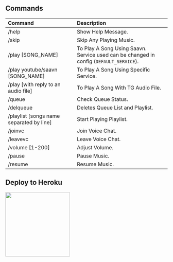 ## Commands
Command | Description
:--- | :---
/help | Show Help Message.
/skip | Skip Any Playing Music.
/play [SONG_NAME] | To Play A Song Using Saavn.<br>Service used can be changed in config (`DEFAULT_SERVICE`).
/play youtube/saavn [SONG_NAME] | To Play A Song Using Specific Service.
/play [with reply to an audio file] | To Play A Song With TG Audio File.
/queue | Check Queue Status.
/delqueue | Deletes Queue List and Playlist.
/playlist [songs name separated by line] | Start Playing Playlist.
/joinvc | Join Voice Chat.
/leavevc | Leave Voice Chat.
/volume [1-200] | Adjust Volume.
/pause | Pause Music.
/resume | Resume Music.

## Deploy to Heroku
<p><a href="https://heroku.com/deploy"> <img src="https://img.shields.io/badge/Deploy%20To%20Heroku-blueviolet?style=for-the-badge&logo=heroku" width="200""/></a></p>


